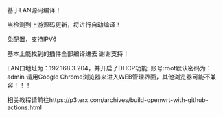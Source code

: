 基于LAN源码编译！

当检测到上游源码更新，将进行自动编译！

免配置，支持IPV6

基本上能找到的插件全部编译进去
谢谢支持！

LAN口地址为：192.168.3.204，并开启了DHCP功能.
账号:root默认密码为：admin
请用Google Chrome浏览器来进入WEB管理界面，其他浏览器可能不兼容！！！

相关教程请前往https://p3terx.com/archives/build-openwrt-with-github-actions.html
